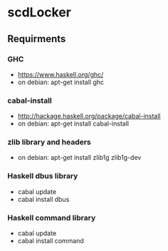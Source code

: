 # scdLocker

## Requirments

### GHC
 - https://www.haskell.org/ghc/
 - on debian: apt-get install ghc

### cabal-install
 - http://hackage.haskell.org/package/cabal-install
 - on debian: apt-get install cabal-install

### zlib library and headers
 - on debian: apt-get install zlib1g zlib1g-dev
 
### Haskell dbus library
 - cabal update
 - cabal install dbus
 
### Haskell command library
 - cabal update
 - cabal install command
